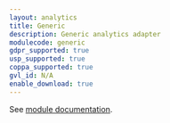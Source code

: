 ```yaml
---
layout: analytics
title: Generic
description: Generic analytics adapter
modulecode: generic
gdpr_supported: true
usp_supported: true
coppa_supported: true
gvl_id: N/A
enable_download: true
---
```


See [module documentation](/dev-docs/modules/genericAnalyticsAdapter.html).
